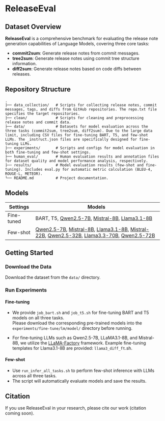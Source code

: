 # ReleaseEval

## Dataset Overview

**ReleaseEval** is a comprehensive benchmark for evaluating the release note generation capabilities of Language Models, covering three core tasks:

- **commit2sum**: Generate release notes from commit messages.
- **tree2sum**: Generate release notes using commit tree structure information.
- **diff2sum**: Generate release notes based on code diffs between releases.

## Repository Structure

```
.
├── data_collection/   # Scripts for collecting release notes, commit messages, tags, and diffs from GitHub repositories. The repo.txt file specifies the target repositories.
├── clean/             # Scripts for cleaning and preprocessing release notes and commit data.
├── data/              # Datasets for model evaluation across the three tasks (commit2sum, tree2sum, diff2sum). Due to the large data limit, including CSV files for fine-tuning BART, T5, and few-shot LLMs. The _instruct.json files are specifically designed for fine-tuning LLMs.
├── experiments/       # Scripts and configs for model evaluation in both fine-tuning and few-shot settings.
├── human_eval/        # Human evaluation results and annotation files for dataset quality and model performance analysis, respectively.
├── results/           # Model evaluation results (few-shot and fine-tuning). Includes eval.py for automatic metric calculation (BLEU-4, ROUGE-L, METEOR).
└── README.md          # Project documentation.
```

## Models


|  Settings   | Models |
|--------------|--------|
| Fine-tuned   | BART, T5, [Qwen2.5-7B](https://huggingface.co/Qwen/Qwen2.5-7B-Instruct), [Mistral-8B](https://huggingface.co/mistralai/Mistral-8B-Instruct-2410), [Llama3.1-8B](https://huggingface.co/meta-llama/Llama-3.1-8B-Instruct) |
| Few-shot     | [Qwen2.5-7B](https://huggingface.co/Qwen/Qwen2.5-7B-Instruct), [Mistral-8B](https://huggingface.co/mistralai/Mistral-8B-Instruct-2410), [Llama3.1-8B](https://huggingface.co/meta-llama/Llama-3.1-8B-Instruct), [Mistral-22B](https://huggingface.co/mistralai/Mistral-Small-Instruct-2409), [Qwen2.5-32B](https://huggingface.co/Qwen/Qwen2.5-32B-Instruct), [Llama3.3-70B](https://huggingface.co/meta-llama/Llama-3.3-70B-Instruct), [Qwen2.5-72B](https://huggingface.co/Qwen/Qwen2.5-72B-Instruct) |


## Getting Started

### Download the Data

Download the dataset from the `data/` directory.  

### Run Experiments

#### Fine-tuning

- We provide `job_bart.sh` and `job_t5.sh` for fine-tuning BART and T5 models on all three tasks.  
  Please download the corresponding pre-trained models into the `experiments/fine-tune/lm/model/` directory before running.
  
- For fine-tuning LLMs such as Qwen2.5-7B, LLaMA3.1-8B, and Mistral-8B, we utilize the [LLaMA-Factory](https://github.com/hiyouga/LLaMA-Factory) framework.
  Example fine-tuning templates for Llama3.1-8B are provided: `llama3_diff_ft`.sh.
  
#### Few-shot

- Use `run_infer_all_tasks.sh` to perform few-shot inference with LLMs across all three tasks.
- The script will automatically evaluate models and save the results.


## Citation

If you use ReleaseEval in your research, please cite our work (citation coming soon).
